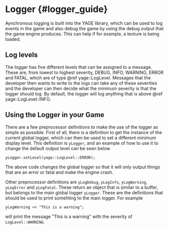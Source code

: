 Logger {#logger_guide}
======

Aynchronous logging is built into the YAGE library, which can be used to log events in the game
and also debug the game by using the debug output that the game engine produces. This can help
if for example, a texture is being loaded.

Log levels
----------

The logger has five different levels that can be assigned to a message. These are, from lowest to
highest severity, DEBUG, INFO, WARNING, ERROR and FATAL, which are of type @ref yage::LogLevel. 
Messages that the developer then wants to write to the logs can take any of these severities 
and the developer can then decide what the minimum severity is that 
the logger should log. By default, the logger will log anything that is above @ref yage::LogLevel::INFO.

Using the Logger in your Game
-----------------------------

There are a few preprocessor definitions to make the use of the logger as simple as possible.
First of all, there is a definition to get the instance of the current global logger, which
can then be used to set a different minimum display level. This definition is `yLogger`, and an
example of how to use it to change the default output level can be seen below

```
yLogger.setLevel(yage::LogLevel::ERROR);
```

The above code changes the global logger so that it will only output things that are an error or
fatal and make the engine crash.


Other preprocessor definitions are `yLogDebug`, `yLogInfo`, `yLogWarning`, `yLogError` and
`yLogFatal`. These return an object that is similar to a buffer, but belongs to the main
global logger `yLogger`. These are the definitions that should be used to print somehting
to the main logger. For example

```
yLogWarning << "This is a warning";
```

will print the message "This is a warning" with the severity of `LogLevel::WARNING`.
